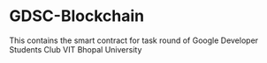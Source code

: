 # GDSC-Blockchain
This contains the smart contract for task round of Google Developer Students Club VIT Bhopal University
